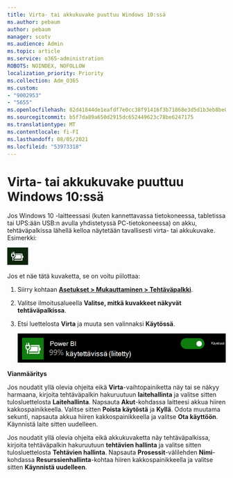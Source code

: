 ```yaml
---
title: Virta- tai akkukuvake puuttuu Windows 10:ssä
ms.author: pebaum
author: pebaum
manager: scotv
ms.audience: Admin
ms.topic: article
ms.service: o365-administration
ROBOTS: NOINDEX, NOFOLLOW
localization_priority: Priority
ms.collection: Adm_O365
ms.custom:
- "9002953"
- "5655"
ms.openlocfilehash: 82d41844de1eafdf7e0cc38f91416f3b71868e3d5d1b3eb8be0f10abd701ddc8
ms.sourcegitcommit: b5f7da89a650d2915dc652449623c78be6247175
ms.translationtype: MT
ms.contentlocale: fi-FI
ms.lasthandoff: 08/05/2021
ms.locfileid: "53973318"
---
```

# <a name="power-or-battery-icon-missing-in-windows-10"></a>Virta- tai akkukuvake puuttuu Windows 10:ssä

Jos Windows 10 -laitteessasi (kuten kannettavassa tietokoneessa, tabletissa tai UPS:ään USB:n avulla yhdistetyssä PC-tietokoneessa) on akku, tehtäväpalkissa lähellä kelloa näytetään tavallisesti virta- tai akkukuvake. Esimerkki:

![Akkukuvake](media/battery-icon.png)

Jos et näe tätä kuvaketta, se on voitu piilottaa:

1. Siirry kohtaan **[Asetukset > Mukauttaminen > Tehtäväpalkki](ms-settings:taskbar?activationSource=GetHelp)**.

2. Valitse ilmoitusalueella **Valitse, mitkä kuvakkeet näkyvät tehtäväpalkissa**.

3. Etsi luettelosta **Virta** ja muuta sen valinnaksi **Käytössä**.

    ![Virtakuvakkeen näyttäminen tehtäväpalkissa](media/power-icon-on.png)

**Vianmääritys**

Jos noudatit yllä olevia ohjeita eikä **Virta**-vaihtopainiketta näy tai se näkyy harmaana, kirjoita tehtäväpalkin hakuruutuun **laitehallinta** ja valitse sitten tulosluettelosta **Laitehallinta**. Napsauta **Akut**-kohdassa laitteesi akkua hiiren kakkospainikkeella. Valitse sitten **Poista käytöstä** ja **Kyllä**. Odota muutama sekunti, napsauta akkua hiiren kakkospainikkeella ja valitse **Ota käyttöön**. Käynnistä laite sitten uudelleen.

Jos noudatit yllä olevia ohjeita eikä akkukuvaketta näy tehtäväpalkissa, kirjoita tehtäväpalkin hakuruutuun **tehtävien hallinta** ja valitse sitten tulosluettelosta **Tehtävien hallinta**. Napsauta **Prosessit**-välilehden **Nimi**-kohdassa **Resurssienhallinta**-kohtaa hiiren kakkospainikkeella ja valitse sitten **Käynnistä uudelleen**.

